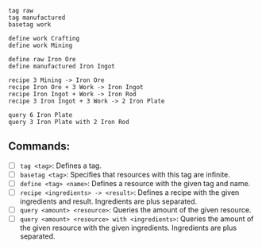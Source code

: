```
tag raw
tag manufactured
basetag work

define work Crafting
define work Mining

define raw Iron Ore
define manufactured Iron Ingot

recipe 3 Mining -> Iron Ore
recipe Iron Ore + 3 Work -> Iron Ingot
recipe Iron Ingot + Work -> Iron Rod
recipe 3 Iron Ingot + 3 Work -> 2 Iron Plate

query 6 Iron Plate
query 3 Iron Plate with 2 Iron Rod
```

## Commands:

- [ ] `tag <tag>`: Defines a tag.
- [ ] `basetag <tag>`: Specifies that resources with this tag are infinite.
- [ ] `define <tag> <name>`: Defines a resource with the given tag and name.
- [ ] `recipe <ingredients> -> <result>`: Defines a recipe with the given ingredients and result. Ingredients are plus separated.
- [ ] `query <amount> <resource>`: Queries the amount of the given resource.
- [ ] `query <amount> <resource> with <ingredients>`: Queries the amount of the given resource with the given ingredients. Ingredients are plus separated.
